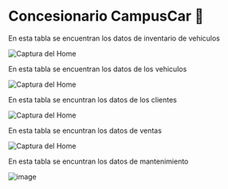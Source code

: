 # Concesionario CampusCar 🚗


En esta tabla se encuentran los datos de inventario de vehiculos

![Captura del Home](https://github.com/user-attachments/assets/96c79174-be8b-4062-9a08-0c5c215c18ef)

En esta tabla se  encuentran los datos de los vehiculos

![Captura del Home](https://github.com/user-attachments/assets/79d0dfb4-4f25-4945-826d-3b695270ae66)

En esta tabla se encuntran los datos de los clientes 

![Captura del Home](https://github.com/user-attachments/assets/d22044dc-17f1-4c23-8c94-877f066f3a2e)

En esta tabla se encuntran los datos de ventas

![Captura del Home](https://github.com/user-attachments/assets/9e6ee82c-c439-42d1-8289-f17d87f8f94f)

En esta tabla se encuntran los datos de mantenimiento 

![image](https://github.com/user-attachments/assets/4a5f516e-2553-433b-bed3-0955638d40dd)



